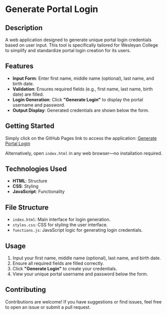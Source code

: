 
# **Generate Portal Login**

## **Description**

A web application designed to generate unique portal login credentials based on user input. This tool is specifically tailored for Wesleyan College to simplify and standardize portal login creation for its users.

## **Features**

- **Input Form**: Enter first name, middle name (optional), last name, and birth date.
- **Validation**: Ensures required fields (e.g., first name, last name, birth date) are filled.
- **Login Generation**: Click **"Generate Login"** to display the portal username and password.
- **Output Display**: Generated credentials are shown below the form.

## **Getting Started**

Simply click on the GitHub Pages link to access the application:
[Generate Portal Login](https://anupamabhatta.github.io/portal-login/)

Alternatively, open `index.html` in any web browser—no installation required.

## **Technologies Used**

- **HTML**: Structure
- **CSS**: Styling
- **JavaScript**: Functionality

## **File Structure**

- `index.html`: Main interface for login generation.
- `styles.css`: CSS for styling the user interface.
- `functions.js`: JavaScript logic for generating login credentials.

## **Usage**

1. Input your first name, middle name (optional), last name, and birth date.
2. Ensure all required fields are filled correctly.
3. Click **"Generate Login"** to create your credentials.
4. View your unique portal username and password below the form.

## **Contributing**

Contributions are welcome! If you have suggestions or find issues, feel free to open an issue or submit a pull request.
